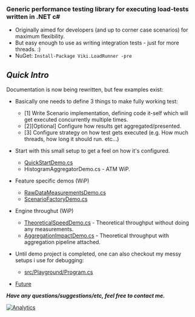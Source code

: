 ### Generic performance testing library for executing load-tests written in .NET c# ###
* Originally aimed for developers (and up to corner case scenarios) for maximum flexibility.
* But easy enough to use as writing integration tests - just for more threads. :)
* NuGet: `Install-Package Viki.LoadRunner -pre`


## *Quick Intro*
Documentation is now being rewritten, but few examples exist:

* Basically one needs to define 3 things to make fully working test:
  - [1] Write Scenario implementation, defining code it-self which will get executed concurrently multiple times.
  - [2][Optional] Configure how results get aggregated/presented.
  - [3] Configure strategy on how test  gets executed (e.g. How much threads, how long it should run. etc...)

* Start with this small setup to get a feel on how it's configured.
  - [QuickStartDemo.cs](/demo/Guides/QuickStart/QuickStartDemo.cs)
  - HistogramAggregatorDemo.cs - ATM WiP.
* Feature specific demos (WiP)
  - [RawDataMeasurementsDemo.cs](/demo/Guides/Aggregation/RawDataMeasurementsDemo.cs)
  - [ScenarioFactoryDemo.cs](/demo/Guides/StrategyBuilderFeatures/ScenarioFactoryDemo.cs)
* Engine throughut (WiP)
  - [TheoreticalSpeedDemo.cs](demo/Theoretical/TheoreticalSpeedDemo.cs) - Theoretical throughput without doing any measurements.
  - [AggregationImpactDemo.cs](demo/Theoretical/AggregationImpactDemo.cs) - Theoretical throughput with aggregation pipeline attached.
  
* Until demo project is completed, one can also checkout my messy setups i use for debugging:
  - [src/Playground/Program.cs](/src/Viki.LoadRunner.Playground/Program.cs)
  
* [Future](../../wiki/TODOs)

***Have any questions/suggestions/etc, feel free to contact me.***

[![Analytics](https://ga-beacon.appspot.com/UA-71045586-1/LoadRunner/readme?pixel)](https://github.com/Vycka/LoadRunner)
